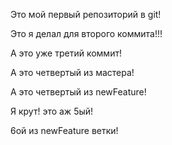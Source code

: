 Это мой первый репозиторий в git!

Это я делал для второго коммита!!!

А это уже третий коммит!

А это четвертый из мастера!

А это четвертый из newFeature!

Я крут! это аж 5ый!

6ой из newFeature ветки!
